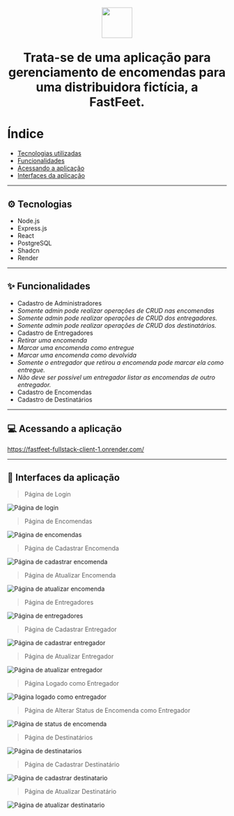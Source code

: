 <h1 align="center">
  <p><img src='./client/src/assets/fastfeet-logo.png' height="70"></p>
<p>Trata-se de uma aplicação para gerenciamento de encomendas para uma distribuidora fictícia, a FastFeet.</p>
</h1>


# Índice
 - [Tecnologias utilizadas](#-tecnologias)
 - [Funcionalidades](#-funcionalidades)
 - [Acessando a aplicação](#-acessando-a-aplicação)
 - [Interfaces da aplicação](#-interfaces-da-aplicação)

---

## ⚙ Tecnologias

 - Node.js
 - Express.js
 - React
 - PostgreSQL
 - Shadcn
 - Render

---

## ✨ Funcionalidades

- Cadastro de Administradores
- *Somente admin pode realizar operações de CRUD nas encomendas*
- *Somente admin pode realizar operações de CRUD dos entregadores.*
- *Somente admin pode realizar operações de CRUD dos destinatários.*
- Cadastro de Entregadores
 - *Retirar uma encomenda*
 - *Marcar uma encomenda como entregue*
 - *Marcar uma encomenda como devolvida*
 - *Somente o entregador que retirou a encomenda pode marcar ela como entregue.*
 - *Não deve ser possível um entregador listar as encomendas de outro entregador.*
- Cadastro de Encomendas
- Cadastro de Destinatários

---

## 💻 Acessando a aplicação

https://fastfeet-fullstack-client-1.onrender.com/

---

## 📸 Interfaces da aplicação

> Página de Login

 <img src="./screens/tela-login.png" alt="Página de login" />

> Página de Encomendas

 <img src="./screens/tela-encomendas.png" alt="Página de encomendas" />

 > Página de Cadastrar Encomenda

 <img src="./screens/tela-cadastrar-encomenda.png" alt="Página de cadastrar encomenda" />

 > Página de Atualizar Encomenda

 <img src="./screens/tela-atualizar-encomenda.png" alt="Página de atualizar encomenda" />

 > Página de Entregadores

 <img src="./screens/tela-entregadores.png" alt="Página de entregadores" />

 > Página de Cadastrar Entregador

 <img src="./screens/tela-registrar-entregador.png" alt="Página de cadastrar entregador" />

 > Página de Atualizar Entregador

 <img src="./screens/tela-atualizar-entregador.png" alt="Página de atualizar entregador" />

 > Página Logado como Entregador

 <img src="./screens/tela-login-de-entregador.png" alt="Página logado como entregador" />

 > Página de Alterar Status de Encomenda como Entregador

 <img src="./screens/tela-atualizar-status-entregador.png" alt="Página de status de encomenda" />

 > Página de Destinatários

 <img src="./screens/tela-destinatarios.png" alt="Página de destinatarios" />

 > Página de Cadastrar Destinatário

 <img src="./screens/tela-cadastrar-destinatario.png" alt="Página de cadastrar destinatario" />

> Página de Atualizar Destinatário

 <img src="./screens/tela-atualizar-destinatario.png" alt="Página de atualizar destinatario" />

